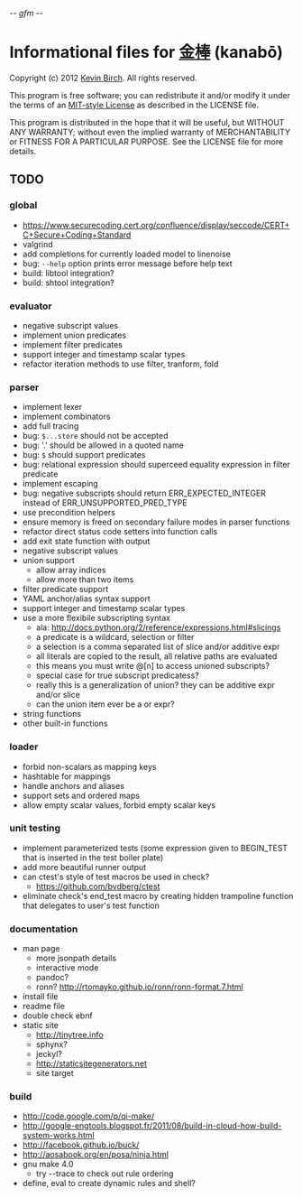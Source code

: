 -*- gfm -*-

# Informational files for [金棒][home] (kanabō)

Copyright (c) 2012 [Kevin Birch](mailto:kmb@pobox.com).  All rights reserved.

This program is free software; you can redistribute it and/or modify
it under the terms of an [MIT-style License][license] as described in
the LICENSE file.

This program is distributed in the hope that it will be useful,
but WITHOUT ANY WARRANTY; without even the implied warranty of
MERCHANTABILITY or FITNESS FOR A PARTICULAR PURPOSE.  See the
LICENSE file for more details.

## TODO

### global

* https://www.securecoding.cert.org/confluence/display/seccode/CERT+C+Secure+Coding+Standard
* valgrind
* add completions for currently loaded model to linenoise
* bug: `--help` option prints error message before help text
* build: libtool integration?
* build: shtool integration?

### evaluator

* negative subscript values
* implement union predicates
* implement filter predicates
* support integer and timestamp scalar types
* refactor iteration methods to use filter, tranform, fold

### parser

* implement lexer
* implement combinators
* add full tracing
* bug: `$...store` should not be accepted
* bug: '.' should be allowed in a quoted name
* bug: `$` should support predicates
* bug: relational expression should superceed equality expression in filter predicate
* implement escaping
* bug: negative subscripts should return ERR\_EXPECTED\_INTEGER instead of ERR\_UNSUPPORTED\_PRED\_TYPE
* use precondition helpers
* ensure memory is freed on secondary failure modes in parser functions
* refactor direct status code setters into function calls
* add exit state function with output
* negative subscript values
* union support
  * allow array indices
  * allow more than two items
* filter predicate support
* YAML anchor/alias syntax support
* support integer and timestamp scalar types
* use a more flexibile subscripting syntax
  * ala: http://docs.python.org/2/reference/expressions.html#slicings
  * a predicate is a wildcard, selection or filter
  * a selection is a comma separated list of slice and/or additive expr
  * all literals are copied to the result, all relative paths are evaluated
  * this means you must write @[n] to access unioned subscripts?
  * special case for true subscript predicatess?
  * really this is a generalization of union? they can be additive expr and/or slice
  * can the union item ever be a or expr?
* string functions
* other built-in functions

### loader

* forbid non-scalars as mapping keys
* hashtable for mappings
* handle anchors and aliases
* support sets and ordered maps
* allow empty scalar values, forbid empty scalar keys

### unit testing

* implement parameterized tests (some expression given to BEGIN_TEST that is inserted in the test boiler plate)
* add more beautiful runner output
* can ctest's style of test macros be used in check?
  * https://github.com/bvdberg/ctest
* eliminate check's end_test macro by creating hidden trampoline function that delegates to user's test function

### documentation

* man page
  * more jsonpath details
  * interactive mode
  * pandoc?
  * ronn? http://rtomayko.github.io/ronn/ronn-format.7.html
* install file
* readme file
* double check ebnf
* static site
  * http://tinytree.info
  * sphynx?
  * jeckyl?
  * http://staticsitegenerators.net
  * site target

### build

* http://code.google.com/p/qi-make/
* http://google-engtools.blogspot.fr/2011/08/build-in-cloud-how-build-system-works.html
* http://facebook.github.io/buck/
* http://aosabook.org/en/posa/ninja.html
* gnu make 4.0
  * try --trace to check out rule ordering
* define, eval to create dynamic rules and shell?

[home]: https://github.com/kevinbirch/kanabo "project home"
[license]: http://www.opensource.org/licenses/ncsa
